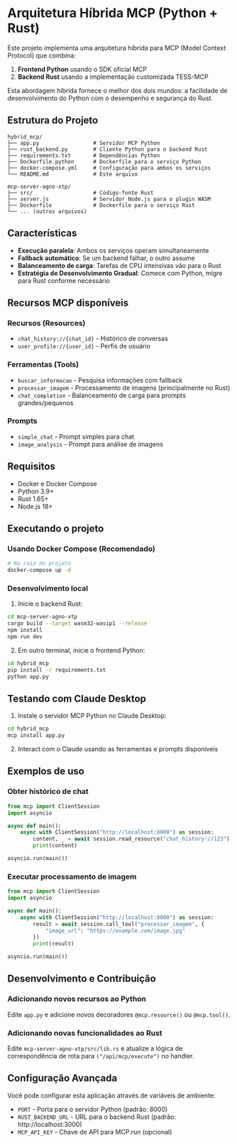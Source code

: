 # Arquitetura Híbrida MCP (Python + Rust)

Este projeto implementa uma arquitetura híbrida para MCP (Model Context Protocol) que combina:

1. **Frontend Python** usando o SDK oficial MCP
2. **Backend Rust** usando a implementação customizada TESS-MCP

Esta abordagem híbrida fornece o melhor dos dois mundos: a facilidade de desenvolvimento do Python com o desempenho e segurança do Rust.

## Estrutura do Projeto

```
hybrid_mcp/
├── app.py                 # Servidor MCP Python
├── rust_backend.py        # Cliente Python para o backend Rust
├── requirements.txt       # Dependências Python
├── Dockerfile.python      # Dockerfile para o serviço Python
├── docker-compose.yml     # Configuração para ambos os serviços
└── README.md              # Este arquivo

mcp-server-agno-xtp/
├── src/                   # Código-fonte Rust
├── server.js              # Servidor Node.js para o plugin WASM
├── Dockerfile             # Dockerfile para o serviço Rust
└── ... (outros arquivos)
```

## Características

- **Execução paralela**: Ambos os serviços operam simultaneamente
- **Fallback automático**: Se um backend falhar, o outro assume
- **Balanceamento de carga**: Tarefas de CPU intensivas vão para o Rust
- **Estratégia de Desenvolvimento Gradual**: Comece com Python, migre para Rust conforme necessário

## Recursos MCP disponíveis

### Recursos (Resources)

- `chat_history://{chat_id}` - Histórico de conversas
- `user_profile://{user_id}` - Perfis de usuário

### Ferramentas (Tools)

- `buscar_informacao` - Pesquisa informações com fallback
- `processar_imagem` - Processamento de imagens (principalmente no Rust)
- `chat_completion` - Balanceamento de carga para prompts grandes/pequenos

### Prompts

- `simple_chat` - Prompt simples para chat
- `image_analysis` - Prompt para análise de imagens

## Requisitos

- Docker e Docker Compose
- Python 3.9+
- Rust 1.65+
- Node.js 18+

## Executando o projeto

### Usando Docker Compose (Recomendado)

```bash
# Na raiz do projeto
docker-compose up -d
```

### Desenvolvimento local

1. Inicie o backend Rust:

```bash
cd mcp-server-agno-xtp
cargo build --target wasm32-wasip1 --release
npm install
npm run dev
```

2. Em outro terminal, inicie o frontend Python:

```bash
cd hybrid_mcp
pip install -r requirements.txt
python app.py
```

## Testando com Claude Desktop

1. Instale o servidor MCP Python no Claude Desktop:

```bash
cd hybrid_mcp
mcp install app.py
```

2. Interact com o Claude usando as ferramentas e prompts disponíveis

## Exemplos de uso

### Obter histórico de chat

```python
from mcp import ClientSession
import asyncio

async def main():
    async with ClientSession("http://localhost:8000") as session:
        content, _ = await session.read_resource("chat_history://123")
        print(content)

asyncio.run(main())
```

### Executar processamento de imagem

```python
from mcp import ClientSession
import asyncio

async def main():
    async with ClientSession("http://localhost:8000") as session:
        result = await session.call_tool("processar_imagem", {
            "image_url": "https://example.com/image.jpg"
        })
        print(result)

asyncio.run(main())
```

## Desenvolvimento e Contribuição

### Adicionando novos recursos ao Python

Edite `app.py` e adicione novos decoradores `@mcp.resource()` ou `@mcp.tool()`.

### Adicionando novas funcionalidades ao Rust

Edite `mcp-server-agno-xtp/src/lib.rs` e atualize a lógica de correspondência de rota para `("/api/mcp/execute")` no handler.

## Configuração Avançada

Você pode configurar esta aplicação através de variáveis de ambiente:

- `PORT` - Porta para o servidor Python (padrão: 8000)
- `RUST_BACKEND_URL` - URL para o backend Rust (padrão: http://localhost:3000)
- `MCP_API_KEY` - Chave de API para MCP.run (opcional) 